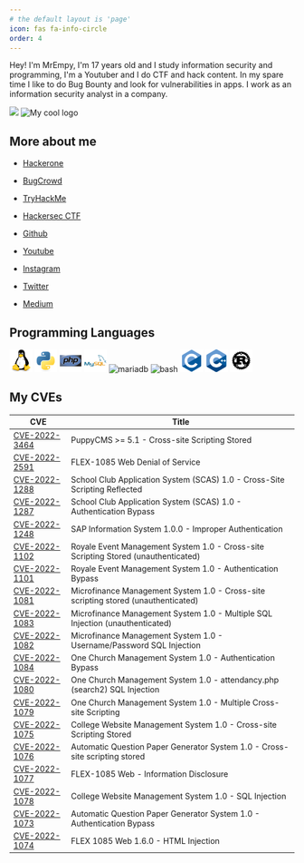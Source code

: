 ```yaml
---
# the default layout is 'page'
icon: fas fa-info-circle
order: 4
---
```


Hey! I'm MrEmpy, I'm 17 years old and I study information security and programming, I'm a Youtuber and I do CTF and hack content. In my spare time I like to do Bug Bounty and look for vulnerabilities in apps. I work as an information security analyst in a company.

<img src="https://github-readme-stats.vercel.app/api?username=MrEmpy&show_icons=true&hide_border=true&&count_private=true&include_all_commits=true&theme=radical">
<img src="https://github-readme-stats.vercel.app/api/top-langs/?username=MrEmpy&hide=html,css,javascript,shell&layout=compact&theme=radical" alt="My cool logo"/>

<h2>More about me</h2>

* [Hackerone](https://hackerone.com/mrempy?type=user)

* [BugCrowd](https://bugcrowd.com/mrempy)

* [TryHackMe](https://tryhackme.com/p/Mr.Empy)

* [Hackersec CTF](https://capturetheflag.com.br/player/MrEmpy)

* [Github](https://github.com/MrEmpy/)

* [Youtube](https://www.youtube.com/channel/UCol7qlIUc0o0JKmdrmTWQtA)

* [Instagram](https://www.instagram.com/mrempy.ofc)

* [Twitter](https://twitter.com/mr_empy)

* [Medium](https://medium.com/@mrempy)

<h2>Programming Languages</h2>
<p align="left"> <a target="_blank"> <img src="https://raw.githubusercontent.com/devicons/devicon/master/icons/linux/linux-original.svg" alt="linux" width="40" height="40"/> </a><a target="_blank"> <img src="https://raw.githubusercontent.com/devicons/devicon/master/icons/python/python-original.svg" alt="python" width="40" height="40"/></a> <a target="_blank"> <img src="https://raw.githubusercontent.com/devicons/devicon/master/icons/php/php-original.svg" alt="php" width="40" height="40"/></a> <a target="_blank"> <img src="https://raw.githubusercontent.com/devicons/devicon/master/icons/mysql/mysql-original-wordmark.svg" alt="mysql" width="40" height="40"/></a> <a target="_blank"> <img src="https://www.vectorlogo.zone/logos/mariadb/mariadb-icon.svg" alt="mariadb" width="40" height="40"/></a> <a target="_blank"> <img src="https://www.vectorlogo.zone/logos/gnu_bash/gnu_bash-icon.svg" alt="bash" width="40" height="40"/></a> <a target="_blank"> <img src="https://raw.githubusercontent.com/devicons/devicon/master/icons/c/c-original.svg" alt="c" width="40" height="40"/></a> <a target="_blank"> <img src="https://raw.githubusercontent.com/devicons/devicon/master/icons/cplusplus/cplusplus-original.svg" alt="cplusplus" width="40" height="40"/></a> <a target="_blank"> <img src="https://raw.githubusercontent.com/devicons/devicon/master/icons/rust/rust-plain.svg" alt="rust" width="40" height="40"/></a> </p>

## My CVEs

| CVE | Title |
| ----------- | ----------- |
| [CVE-2022-3464](https://www.cve.org/CVERecord?id=CVE-2022-3464) | PuppyCMS >= 5.1 - Cross-site Scripting Stored |
| [CVE-2022-2591](https://www.cve.org/CVERecord?id=CVE-2022-2591) | FLEX-1085 Web Denial of Service |
| [CVE-2022-1288](https://www.cve.org/CVERecord?id=CVE-2022-1288) | School Club Application System (SCAS) 1.0 - Cross-Site Scripting Reflected |
| [CVE-2022-1287](https://www.cve.org/CVERecord?id=CVE-2022-1287) | School Club Application System (SCAS) 1.0 - Authentication Bypass |
| [CVE-2022-1248](https://www.cve.org/CVERecord?id=CVE-2022-1248) | SAP Information System 1.0.0 - Improper Authentication |
| [CVE-2022-1102](https://www.cve.org/CVERecord?id=CVE-2022-1102) | Royale Event Management System 1.0 - Cross-site Scripting Stored (unauthenticated) |
| [CVE-2022-1101](https://www.cve.org/CVERecord?id=CVE-2022-1101) | Royale Event Management System 1.0 - Authentication Bypass |
| [CVE-2022-1081](https://www.cve.org/CVERecord?id=CVE-2022-1081) | Microfinance Management System 1.0 - Cross-site scripting stored (unauthenticated) |
| [CVE-2022-1083](https://www.cve.org/CVERecord?id=CVE-2022-1083) | Microfinance Management System 1.0 - Multiple SQL Injection (unauthenticated) |
| [CVE-2022-1082](https://www.cve.org/CVERecord?id=CVE-2022-1082) | Microfinance Management System 1.0 - Username/Password SQL Injection |
| [CVE-2022-1084](https://www.cve.org/CVERecord?id=CVE-2022-1084) | One Church Management System 1.0 - Authentication Bypass |
| [CVE-2022-1080](https://www.cve.org/CVERecord?id=CVE-2022-1080) | One Church Management System 1.0 - attendancy.php (search2) SQL Injection |
| [CVE-2022-1079](https://www.cve.org/CVERecord?id=CVE-2022-1079) | One Church Management System 1.0 - Multiple Cross-site Scripting |
| [CVE-2022-1075](https://www.cve.org/CVERecord?id=CVE-2022-1075) | College Website Management System 1.0 - Cross-site Scripting Stored |
| [CVE-2022-1076](https://www.cve.org/CVERecord?id=CVE-2022-1076) | Automatic Question Paper Generator System 1.0 - Cross-site scripting stored |
| [CVE-2022-1077](https://www.cve.org/CVERecord?id=CVE-2022-1077) | FLEX-1085 Web - Information Disclosure |
| [CVE-2022-1078](https://www.cve.org/CVERecord?id=CVE-2022-1078) | College Website Management System 1.0 - SQL Injection |
| [CVE-2022-1073](https://www.cve.org/CVERecord?id=CVE-2022-1073) | Automatic Question Paper Generator System 1.0 - Authentication Bypass |
| [CVE-2022-1074](https://www.cve.org/CVERecord?id=CVE-2022-1074) | FLEX 1085 Web 1.6.0 - HTML Injection |
